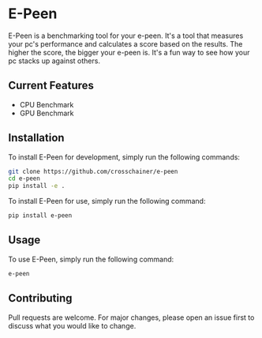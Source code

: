 # E-Peen

E-Peen is a benchmarking tool for your e-peen. It's a tool that measures your pc's performance and calculates a score based on the results. The higher the score, the bigger your e-peen is. It's a fun way to see how your pc stacks up against others.

## Current Features
- CPU Benchmark
- GPU Benchmark

## Installation

To install E-Peen for development, simply run the following commands:

```bash
git clone https://github.com/crosschainer/e-peen
cd e-peen
pip install -e .
```

To install E-Peen for use, simply run the following command:

```bash
pip install e-peen
```

## Usage

To use E-Peen, simply run the following command:

```bash
e-peen
```

## Contributing
Pull requests are welcome. For major changes, please open an issue first to discuss what you would like to change.

